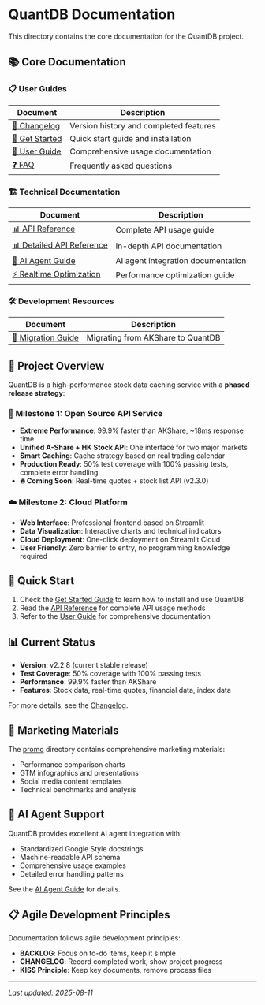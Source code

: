 # QuantDB Documentation

This directory contains the core documentation for the QuantDB project.

## 📚 Core Documentation

### 📋 User Guides
| Document | Description |
|----------|-------------|
| [📅 Changelog](./changelog.md) | Version history and completed features |
| [🚀 Get Started](./get-started.md) | Quick start guide and installation |
| [📖 User Guide](./user-guide.md) | Comprehensive usage documentation |
| [❓ FAQ](./faq.md) | Frequently asked questions |

### 🏗️ Technical Documentation
| Document | Description |
|----------|-------------|
| [📊 API Reference](./api-reference.md) | Complete API usage guide |
| [📊 Detailed API Reference](./api-reference-detailed.md) | In-depth API documentation |
| [🤖 AI Agent Guide](./ai-agent/ai-agent-documentation-guide.md) | AI agent integration documentation |
| [⚡ Realtime Optimization](../dev-docs/50_realtime_optimization_guide.md) | Performance optimization guide |

### 🛠️ Development Resources
| Document | Description |
|----------|-------------|
| [🔄 Migration Guide](./guides/migration_akshare_to_quantdb.md) | Migrating from AKShare to QuantDB |

## 🎯 Project Overview

QuantDB is a high-performance stock data caching service with a **phased release strategy**:

### 🚀 Milestone 1: Open Source API Service
- **Extreme Performance**: 99.9% faster than AKShare, ~18ms response time
- **Unified A-Share + HK Stock API**: One interface for two major markets
- **Smart Caching**: Cache strategy based on real trading calendar
- **Production Ready**: 50% test coverage with 100% passing tests, complete error handling
- **🔥 Coming Soon**: Real-time quotes + stock list API (v2.3.0)

### ☁️ Milestone 2: Cloud Platform
- **Web Interface**: Professional frontend based on Streamlit
- **Data Visualization**: Interactive charts and technical indicators
- **Cloud Deployment**: One-click deployment on Streamlit Cloud
- **User Friendly**: Zero barrier to entry, no programming knowledge required

## 🚀 Quick Start

1. Check the [Get Started Guide](./get-started.md) to learn how to install and use QuantDB
2. Read the [API Reference](./api-reference.md) for complete API usage methods
3. Refer to the [User Guide](./user-guide.md) for comprehensive documentation

## 📊 Current Status

- **Version**: v2.2.8 (current stable release)
- **Test Coverage**: 50% coverage with 100% passing tests
- **Performance**: 99.9% faster than AKShare
- **Features**: Stock data, real-time quotes, financial data, index data

For more details, see the [Changelog](./changelog.md).

## 🎨 Marketing Materials

The [promo](./promo/) directory contains comprehensive marketing materials:
- Performance comparison charts
- GTM infographics and presentations
- Social media content templates
- Technical benchmarks and analysis

## 🤖 AI Agent Support

QuantDB provides excellent AI agent integration with:
- Standardized Google Style docstrings
- Machine-readable API schema
- Comprehensive usage examples
- Detailed error handling patterns

See the [AI Agent Guide](./ai-agent/ai-agent-documentation-guide.md) for details.

## 📋 Agile Development Principles

Documentation follows agile development principles:
- **BACKLOG**: Focus on to-do items, keep it simple
- **CHANGELOG**: Record completed work, show project progress
- **KISS Principle**: Keep key documents, remove process files

---

*Last updated: 2025-08-11*
